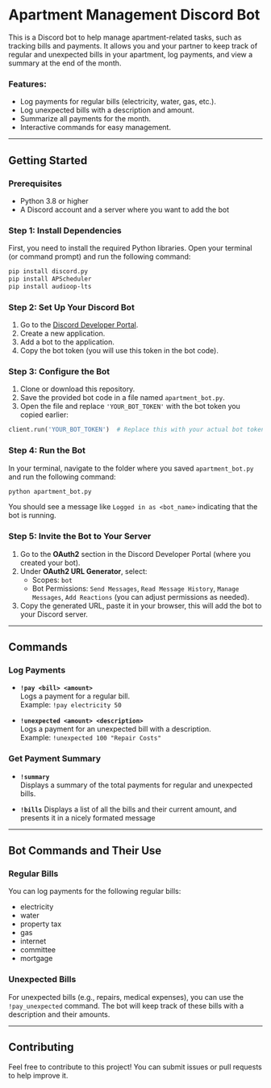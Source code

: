 
# Apartment Management Discord Bot

This is a Discord bot to help manage apartment-related tasks, such as tracking bills and payments. It allows you and your partner to keep track of regular and unexpected bills in your apartment, log payments, and view a summary at the end of the month.

### Features:
- Log payments for regular bills (electricity, water, gas, etc.).
- Log unexpected bills with a description and amount.
- Summarize all payments for the month.
- Interactive commands for easy management.

---

## **Getting Started**

### **Prerequisites**
- Python 3.8 or higher
- A Discord account and a server where you want to add the bot

### **Step 1: Install Dependencies**
First, you need to install the required Python libraries. Open your terminal (or command prompt) and run the following command:

```bash
pip install discord.py
pip install APScheduler
pip install audioop-lts
```

### **Step 2: Set Up Your Discord Bot**
1. Go to the [Discord Developer Portal](https://discord.com/developers/applications).
2. Create a new application.
3. Add a bot to the application.
4. Copy the bot token (you will use this token in the bot code).

### **Step 3: Configure the Bot**
1. Clone or download this repository.
2. Save the provided bot code in a file named `apartment_bot.py`.
3. Open the file and replace `'YOUR_BOT_TOKEN'` with the bot token you copied earlier:

```python
client.run('YOUR_BOT_TOKEN')  # Replace this with your actual bot token
```

### **Step 4: Run the Bot**
In your terminal, navigate to the folder where you saved `apartment_bot.py` and run the following command:

```bash
python apartment_bot.py
```

You should see a message like `Logged in as <bot_name>` indicating that the bot is running.

### **Step 5: Invite the Bot to Your Server**
1. Go to the **OAuth2** section in the Discord Developer Portal (where you created your bot).
2. Under **OAuth2 URL Generator**, select:
   - Scopes: `bot`
   - Bot Permissions: `Send Messages`, `Read Message History`, `Manage Messages`, `Add Reactions` (you can adjust permissions as needed).
3. Copy the generated URL, paste it in your browser, this will add the bot to your Discord server.

---

## **Commands**

### **Log Payments**
- **`!pay <bill> <amount>`**  
  Logs a payment for a regular bill.  
  Example: `!pay electricity 50`

- **`!unexpected <amount> <description>`**  
  Logs a payment for an unexpected bill with a description.  
  Example: `!unexpected 100 "Repair Costs"`

### **Get Payment Summary**
- **`!summary`**  
  Displays a summary of the total payments for regular and unexpected bills.

- **`!bills`** 
  Displays a list of all the bills and their current amount, and presents it in a nicely formated message

---

## **Bot Commands and Their Use**
### **Regular Bills**
You can log payments for the following regular bills:
- electricity
- water
- property tax
- gas
- internet
- committee
- mortgage

### **Unexpected Bills**
For unexpected bills (e.g., repairs, medical expenses), you can use the `!pay_unexpected` command. The bot will keep track of these bills with a description and their amounts.

---

## **Contributing**

Feel free to contribute to this project! You can submit issues or pull requests to help improve it.
